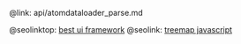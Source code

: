 @link: api/atomdataloader_parse.md

@seolinktop: [best ui framework](https://webix.com)
@seolink: [treemap javascript](https://webix.com/widget/treemap/)